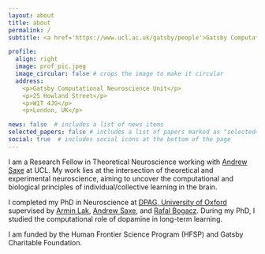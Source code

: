 ```yaml
---
layout: about
title: about
permalink: /
subtitle: <a href='https://www.ucl.ac.uk/gatsby/people'>Gatsby Computational Neuroscience Unit, University College London</a>

profile:
  align: right
  image: prof_pic.jpeg
  image_circular: false # crops the image to make it circular
  address: 
    <p>Gatsby Computational Neuroscience Unit</p>
    <p>25 Howland Street</p>
    <p>W1T 4JG</p>
    <p>London, UK</p>

news: false  # includes a list of news items
selected_papers: false # includes a list of papers marked as "selected={true}"
social: true  # includes social icons at the bottom of the page
---
```


I am a Research Fellow in Theoretical Neuroscience working with [Andrew Saxe](https://www.sainsburywellcome.org/web/people/andrew-saxe) at UCL. My work lies at the intersection of theoretical and experimental neuroscience, aiming to uncover the computational and biological principles of individual/collective learning in the brain.

I completed my PhD in Neuroscience at [DPAG, University of Oxford](https://www.dpag.ox.ac.uk/) supervised by [Armin Lak](https://www.dpag.ox.ac.uk/team/armin-lak), [Andrew Saxe](https://www.sainsburywellcome.org/web/people/andrew-saxe), and [Rafal Bogacz](https://www.mrcbndu.ox.ac.uk/people/prof-rafal-bogacz). During my PhD, I studied the computational role of dopamine in long-term learning.

I am funded by the Human Frontier Science Program (HFSP) and Gatsby Charitable Foundation.
